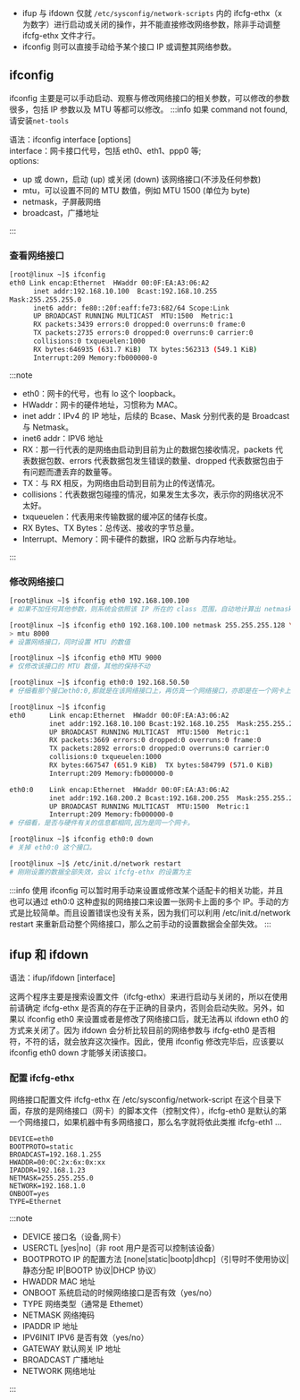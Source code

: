 - ifup 与 ifdown 仅就 `/etc/sysconfig/network-scripts` 内的 ifcfg-ethx（x 为数字）进行启动或关闭的操作，并不能直接修改网络参数，除非手动调整 ifcfg-ethx 文件才行。
- ifconfig 则可以直接手动给予某个接口 IP 或调整其网络参数。

## ifconfig

ifconfig 主要是可以手动启动、观察与修改网络接口的相关参数，可以修改的参数很多，包括 IP 参数以及 MTU 等都可以修改。
:::info
如果 command not found,请安装`net-tools`

语法：ifconfig interface [options]  
interface：网卡接口代号，包括 eth0、eth1、ppp0 等;  
options:

- up 或 down，启动 (up) 或关闭 (down) 该网络接口(不涉及任何参数)
- mtu，可以设置不同的 MTU 数值，例如 MTU 1500 (单位为 byte)
- netmask，子屏蔽网络
- broadcast，广播地址

:::

### 查看网络接口

```bash
[root@linux ~]$ ifconfig
eth0 Link encap:Ethernet  HWaddr 00:0F:EA:A3:06:A2
      inet addr:192.168.10.100  Bcast:192.168.10.255
Mask:255.255.255.0
      inet6 addr: fe80::20f:eaff:fe73:682/64 Scope:Link
      UP BROADCAST RUNNING MULTICAST  MTU:1500  Metric:1
      RX packets:3439 errors:0 dropped:0 overruns:0 frame:0
      TX packets:2735 errors:0 dropped:0 overruns:0 carrier:0
      collisions:0 txqueuelen:1000
      RX bytes:646935 (631.7 KiB)  TX bytes:562313 (549.1 KiB)
      Interrupt:209 Memory:fb000000-0
```

:::note

- eth0：网卡的代号，也有 lo 这个 loopback。
- HWaddr：网卡的硬件地址，习惯称为 MAC。
- inet addr：IPv4 的 IP 地址，后续的 Bcase、Mask 分别代表的是 Broadcast 与 Netmask。
- inet6 addr：IPV6 地址
- RX：那一行代表的是网络由启动到目前为止的数据包接收情况，packets 代表数据包数、errors 代表数据包发生错误的数量、dropped 代表数据包由于有问题而遭丢弃的数量等。
- TX：与 RX 相反，为网络由启动到目前为止的传送情况。
- collisions：代表数据包碰撞的情况，如果发生太多次，表示你的网络状况不太好。
- txqueuelen：代表用来传输数据的缓冲区的储存长度。
- RX Bytes、TX Bytes：总传送、接收的字节总量。
- Interrupt、Memory：网卡硬件的数据，IRQ 岔断与内存地址。

:::

### 修改网络接口

```bash
[root@linux ~]$ ifconfig eth0 192.168.100.100
# 如果不加任何其他参数，则系统会依照该 IP 所在的 class 范围，自动地计算出 netmask 以及 network, broadcast 等 IP 参数

[root@linux ~]$ ifconfig eth0 192.168.100.100 netmask 255.255.255.128 \
> mtu 8000
# 设置网络接口，同时设置 MTU 的数值

[root@linux ~]$ ifconfig eth0 MTU 9000
# 仅修改该接口的 MTU 数值，其他的保持不动

[root@linux ~]$ ifconfig eth0:0 192.168.50.50
# 仔细看那个接口eth0:0,那就是在该网络接口上，再仿真一个网络接口，亦即是在一个网卡上面设置多个 IP 的意思

[root@linux ~]$ ifconfig
eth0      Link encap:Ethernet  HWaddr 00:0F:EA:A3:06:A2
          inet addr:192.168.10.100 Bcast:192.168.10.255  Mask:255.255.255.0
          UP BROADCAST RUNNING MULTICAST  MTU:1500  Metric:1
          RX packets:3669 errors:0 dropped:0 overruns:0 frame:0
          TX packets:2892 errors:0 dropped:0 overruns:0 carrier:0
          collisions:0 txqueuelen:1000
          RX bytes:667547 (651.9 KiB)  TX bytes:584799 (571.0 KiB)
          Interrupt:209 Memory:fb000000-0

eth0:0    Link encap:Ethernet  HWaddr 00:0F:EA:A3:06:A2
          inet addr:192.168.200.2 Bcast:192.168.200.255  Mask:255.255.255.0
          UP BROADCAST RUNNING MULTICAST  MTU:1500  Metric:1
          Interrupt:209 Memory:fb000000-0
# 仔细看，是否与硬件有关的信息都相同,因为是同一个网卡。

[root@linux ~]$ ifconfig eth0:0 down
# 关掉 eth0:0 这个接口。

[root@linux ~]$ /etc/init.d/network restart
# 刚刚设置的数据全部失效，会以 ifcfg-ethx 的设置为主
```

:::info
使用 ifconfig 可以暂时用手动来设置或修改某个适配卡的相关功能，并且也可以通过 eth0:0 这种虚拟的网络接口来设置一张网卡上面的多个 IP。手动的方式是比较简单。而且设置错误也没有关系，因为我们可以利用 /etc/init.d/network restart 来重新启动整个网络接口，那么之前手动的设置数据会全部失效。
:::

## ifup 和 ifdown

语法：ifup/ifdown [interface]

这两个程序主要是搜索设置文件（ifcfg-ethx）来进行启动与关闭的，所以在使用前请确定 ifcfg-ethx 是否真的存在于正确的目录内，否则会启动失败。另外，如果以 ifconfig eth0 来设置或者是修改了网络接口后，就无法再以 ifdown eth0 的方式来关闭了。因为 ifdown 会分析比较目前的网络参数与 ifcfg-eth0 是否相符，不符的话，就会放弃这次操作。因此，使用 ifconfig 修改完毕后，应该要以 ifconfig eth0 down 才能够关闭该接口。

### 配置 ifcfg-ethx

网络接口配置文件 ifcfg-ethx 在 /etc/sysconfig/network-script 在这个目录下面，存放的是网络接口（网卡）的脚本文件（控制文件），ifcfg-eth0 是默认的第一个网络接口，如果机器中有多网络接口，那么名字就将依此类推 ifcfg-eth1 ...

```log
DEVICE=eth0
BOOTPROTO=static
BROADCAST=192.168.1.255
HWADDR=00:0C:2x:6x:0x:xx
IPADDR=192.168.1.23
NETMASK=255.255.255.0
NETWORK=192.168.1.0
ONBOOT=yes
TYPE=Ethernet
```

:::note

- DEVICE 接口名（设备,网卡）
- USERCTL [yes|no]（非 root 用户是否可以控制该设备）
- BOOTPROTO IP 的配置方法 [none|static|bootp|dhcp]（引导时不使用协议|静态分配 IP|BOOTP 协议|DHCP 协议）
- HWADDR MAC 地址
- ONBOOT 系统启动的时候网络接口是否有效（yes/no）
- TYPE 网络类型（通常是 Ethemet）
- NETMASK 网络掩码
- IPADDR IP 地址
- IPV6INIT IPV6 是否有效（yes/no）
- GATEWAY 默认网关 IP 地址
- BROADCAST 广播地址
- NETWORK 网络地址

:::
